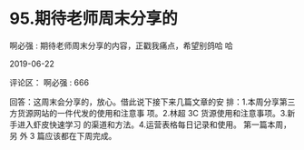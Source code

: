 # 95.期待老师周末分享的

啊必强 : 期待老师周末分享的内容，正戳我痛点，希望别鸽哈 哈

2019-06-22

评论区： 啊必强 : 666

回答：这周末会分享的，放心。借此说下接下来几篇文章的安 排：1.本周分享第三方货源网站的一件代发的使用和注意事 项。2.林超 3C 货源使用和注意事项。3.新手进入虾皮快速学习 的渠道和方法。4.运营表格每日记录和使用。 第一篇本周，另 外 3 篇应该都在下周完成。